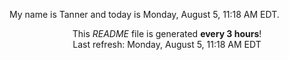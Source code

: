 My name is Tanner and today is Monday, August 5, 11:18 AM EDT.

<p align="center">This <i>README</i> file is generated <b>every 3 hours</b>!</br>Last refresh: Monday, August 5, 11:18 AM EDT<br /></p>
